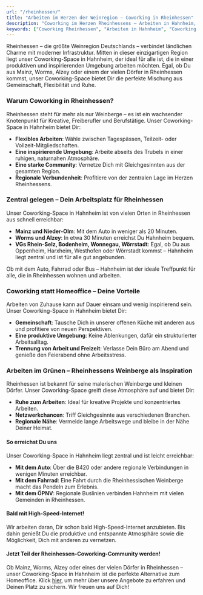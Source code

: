 ```yaml
---
url: "/rheinhessen/"
title: "Arbeiten im Herzen der Weinregion – Coworking in Rheinhessen"
description: "Coworking im Herzen Rheinhessens – Arbeiten in Hahnheim, umgeben von Weinbergen und moderner Infrastruktur. Perfekt für Berufstätige aus Mainz, Worms, Alzey und der Region. Flexibles Arbeiten, starke Community und inspirierende Umgebung."
keywords: ["Coworking Rheinhessen", "Arbeiten in Hahnheim", "Coworking Mainz", "Coworking Worms", "Coworking Alzey", "Arbeiten im Grünen", "Weinregion Rheinhessen", "Gemeinschaftsarbeit", "Coworking mit Weinbergblick", "Arbeiten in Rheinhessen"]
---
```


Rheinhessen – die größte Weinregion Deutschlands – verbindet ländlichen Charme mit moderner Infrastruktur. Mitten in dieser einzigartigen Region liegt unser Coworking-Space in Hahnheim, der ideal für alle ist, die in einer produktiven und inspirierenden Umgebung arbeiten möchten. Egal, ob Du aus Mainz, Worms, Alzey oder einem der vielen Dörfer in Rheinhessen kommst, unser Coworking-Space bietet Dir die perfekte Mischung aus Gemeinschaft, Flexibilität und Ruhe.

### Warum Coworking in Rheinhessen?

Rheinhessen steht für mehr als nur Weinberge – es ist ein wachsender Knotenpunkt für Kreative, Freiberufler und Berufstätige. Unser Coworking-Space in Hahnheim bietet Dir:

- **Flexibles Arbeiten**: Wähle zwischen Tagespässen, Teilzeit- oder Vollzeit-Mitgliedschaften.
- **Eine inspirierende Umgebung**: Arbeite abseits des Trubels in einer ruhigen, naturnahen Atmosphäre.
- **Eine starke Community**: Vernetze Dich mit Gleichgesinnten aus der gesamten Region.
- **Regionale Verbundenheit**: Profitiere von der zentralen Lage im Herzen Rheinhessens.

### Zentral gelegen – Dein Arbeitsplatz für Rheinhessen

Unser Coworking-Space in Hahnheim ist von vielen Orten in Rheinhessen aus schnell erreichbar:

- **Mainz und Nieder-Olm**: Mit dem Auto in weniger als 20 Minuten.
- **Worms und Alzey**: In etwa 30 Minuten erreichst Du Hahnheim bequem.
- **VGs Rhein-Selz, Bodenheim, Wonnegau, Wörrstadt**: Egal, ob Du aus Oppenheim, Harxheim, Westhofen oder Wörrstadt kommst – Hahnheim liegt zentral und ist für alle gut angebunden.

Ob mit dem Auto, Fahrrad oder Bus – Hahnheim ist der ideale Treffpunkt für alle, die in Rheinhessen wohnen und arbeiten.

### Coworking statt Homeoffice – Deine Vorteile

Arbeiten von Zuhause kann auf Dauer einsam und wenig inspirierend sein. Unser Coworking-Space in Hahnheim bietet Dir:

- **Gemeinschaft**: Tausche Dich in unserer offenen Küche mit anderen aus und profitiere von neuen Perspektiven.
- **Eine produktive Umgebung**: Keine Ablenkungen, dafür ein strukturierter Arbeitsalltag.
- **Trennung von Arbeit und Freizeit**: Verlasse Dein Büro am Abend und genieße den Feierabend ohne Arbeitsstress.

### Arbeiten im Grünen – Rheinhessens Weinberge als Inspiration

Rheinhessen ist bekannt für seine malerischen Weinberge und kleinen Dörfer. Unser Coworking-Space greift diese Atmosphäre auf und bietet Dir:

- **Ruhe zum Arbeiten**: Ideal für kreative Projekte und konzentriertes Arbeiten.
- **Netzwerkchancen**: Triff Gleichgesinnte aus verschiedenen Branchen.
- **Regionale Nähe**: Vermeide lange Arbeitswege und bleibe in der Nähe Deiner Heimat.

#### So erreichst Du uns

Unser Coworking-Space in Hahnheim liegt zentral und ist leicht erreichbar:

- **Mit dem Auto**: Über die B420 oder andere regionale Verbindungen in wenigen Minuten erreichbar.
- **Mit dem Fahrrad**: Eine Fahrt durch die Rheinhessischen Weinberge macht das Pendeln zum Erlebnis.
- **Mit dem ÖPNV**: Regionale Buslinien verbinden Hahnheim mit vielen Gemeinden in Rheinhessen.

#### Bald mit High-Speed-Internet!

Wir arbeiten daran, Dir schon bald High-Speed-Internet anzubieten. Bis dahin genießt Du die produktive und entspannte Atmosphäre sowie die Möglichkeit, Dich mit anderen zu vernetzen.

#### Jetzt Teil der Rheinhessen-Coworking-Community werden!

Ob Mainz, Worms, Alzey oder eines der vielen Dörfer in Rheinhessen – unser Coworking-Space in Hahnheim ist die perfekte Alternative zum Homeoffice.
Klick [hier](/), um mehr über unsere Angebote zu erfahren und Deinen Platz zu sichern. Wir freuen uns auf Dich!